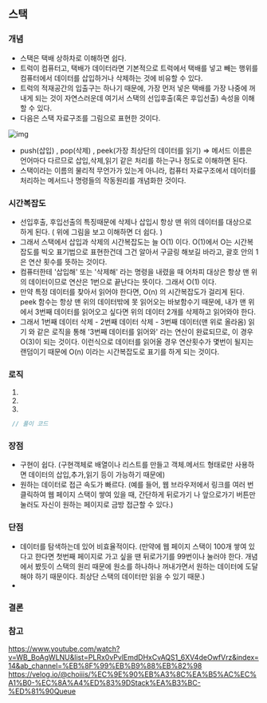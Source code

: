 ## 스택


### 개념

- 스택은 택배 상하차로 이해하면 쉽다.
- 트럭이 컴퓨터고, 택배가 데이터라면 기본적으로 트럭에서 택배를 넣고 빼는 행위를 컴퓨터에서 데이터를 삽입하거나 삭제하는 것에 비유할 수 있다.
- 트럭의 적재공간의 입출구는 하나기 때문에, 가장 먼저 넣은 택배를 가장 나중에 꺼내게 되는 것이 자연스러운데 여기서 스택의 선입후출(혹은 후입선출) 속성을 이해할 수 있다.
- 다음은 스택 자료구조를 그림으로 표현한 것이다.

![img](https://media.vlpt.us/images/sbinha/post/17a3cf61-fb95-4970-b66c-92a71b99846b/Screenshot%202020-04-20%2019.07.55.png)

- push(삽입) , pop(삭제) , peek(가장 최상단의 데이터를 읽기) => 메서드 이름은 언어마다 다르므로 삽입,삭제,읽기 같은 처리를 하는구나 정도로 이해하면 된다.
- 스택이라는 이름의 물리적 무언가가 있는게 아니라, 컴퓨터 자료구조에서 데이터를 처리하는 메서드나 명령들의 작동원리를 개념화한 것이다.

### 시간복잡도
- 선입후출, 후입선출의 특징때문에 삭제나 삽입시 항상 맨 위의 데이터를 대상으로 하게 된다. ( 위에 그림을 보고 이해하면 더 쉽다. )
- 그래서 스택에서 삽입과 삭제의 시간복잡도는 늘 O(1) 이다. O(1)에서 O는 시간복잡도를 빅오 표기법으로 표현한건데 그건 알아서 구글링 해보길 바라고, 괄호 안의 1은 연산 횟수를 뜻하는 것이다.
- 컴퓨터한테 '삽입해' 또는 '삭제해' 라는 명령을 내렸을 때 어차피 대상은 항상 맨 위의 데이터이므로 연산은 1번으로 끝난다는 뜻이다. 그래서 O(1) 이다.
- 만약 특정 데이터를 찾아서 읽어야 한다면, O(n) 의 시간복잡도가 걸리게 된다. peek 함수는 항상 맨 위의 데이터밖에 못 읽어오는 바보함수기 때문에, 내가 맨 위에서 3번째 데이터를 읽어오고 싶다면 위의 데이터 2개를 삭제하고 읽어와야 한다.
- 그래서 1번째 데이터 삭제 - 2번째 데이터 삭제 - 3번째 데이터(맨 위로 올라옴) 읽기 와 같은 로직을 통해 '3번째 데이터를 읽어와' 라는 연산이 완료되므로, 이 경우 O(3)이 되는 것이다. 이런식으로 데이터를 읽어올 경우 연산횟수가 몇번이 될지는 랜덤이기 때문에 O(n) 이라는 시간복잡도로 표기를 하게 되는 것이다.


### 로직

1. 
2. 
3. 




```java
 // 풀이 코드
```


### 장점

- 구현이 쉽다. (구현객체로 배열이나 리스트를 만들고 객체.메서드 형태로만 사용하면 데이터의 삽입,추가,읽기 등이 가능하기 때문에)
- 원하는 데이터로 접근 속도가 빠르다. (예를 들어, 웹 브라우저에서 링크를 여러 번 클릭하여 웹 페이지 스택이 쌓여 있을 때, 간단하게 뒤로가기 나 앞으로가기 버튼만 눌러도 자신이 원하는 페이지로 금방 접근할 수 있다.)



### 단점

- 데이터를 탐색하는데 있어 비효율적이다. (만약에 웹 페이지 스택이 100개 쌓여 있다고 한다면 첫번째 페이지로 가고 싶을 땐 뒤로가기를 99번이나 눌러야 한다. 개념에서 봤듯이 스택의 원리 때문에 원소를 하나하나 꺼내가면서 원하는 데이터에 도달해야 하기 때문이다. 최상단 스택의 데이터만 읽을 수 있기 때문.)
- 



### 결론




### 참고
https://www.youtube.com/watch?v=WB_BoAgWLNU&list=PLRx0vPvlEmdDHxCvAQS1_6XV4deOwfVrz&index=14&ab_channel=%EB%8F%99%EB%B9%88%EB%82%98
https://velog.io/@choiiis/%EC%9E%90%EB%A3%8C%EA%B5%AC%EC%A1%B0-%EC%8A%A4%ED%83%9DStack%EA%B3%BC-%ED%81%90Queue



